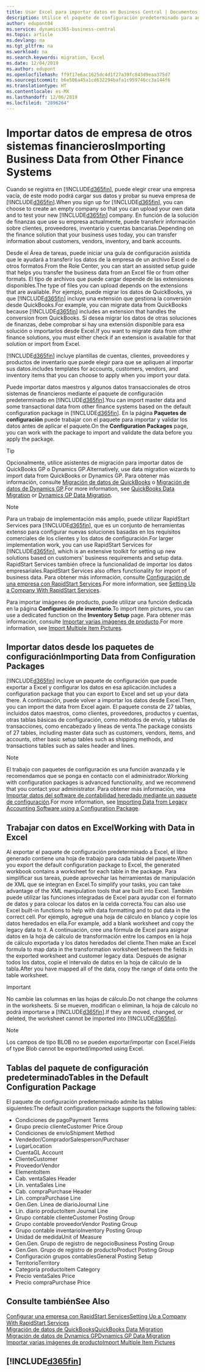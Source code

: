 ```yaml
---
title: Usar Excel para importar datos en Business Central | Documentos de Microsoft
description: Utilice el paquete de configuración predeterminado para agregar datos de cliente en Excel e importar los datos en Business Central.
author: edupont04
ms.service: dynamics365-business-central
ms.topic: article
ms.devlang: na
ms.tgt_pltfrm: na
ms.workload: na
ms.search.keywords: migration, Excel
ms.date: 12/04/2019
ms.author: edupont
ms.openlocfilehash: ff9f17e6ac1625dc4d1f27a39fc843d9eaa375d7
ms.sourcegitcommit: b6e506a45a1cd632294bafa1c959746cc3a144f6
ms.translationtype: HT
ms.contentlocale: es-MX
ms.lasthandoff: 12/06/2019
ms.locfileid: "2896264"
---
```

# <a name="importing-business-data-from-other-finance-systems"></a><span data-ttu-id="1182d-103">Importar datos de empresa de otros sistemas financieros</span><span class="sxs-lookup"><span data-stu-id="1182d-103">Importing Business Data from Other Finance Systems</span></span>
<span data-ttu-id="1182d-104">Cuando se registra en [!INCLUDE[d365fin](includes/d365fin_md.md)], puede elegir crear una empresa vacía, de este modo podrá cargar sus datos y probar su nueva empresa de [!INCLUDE[d365fin](includes/d365fin_md.md)].</span><span class="sxs-lookup"><span data-stu-id="1182d-104">When you sign up for [!INCLUDE[d365fin](includes/d365fin_md.md)], you can choose to create an empty company so that you can upload your own data and to test your new [!INCLUDE[d365fin](includes/d365fin_md.md)] company.</span></span> <span data-ttu-id="1182d-105">En función de la solución de finanzas que use su empresa actualmente, puede transferir información sobre clientes, proveedores, inventario y cuentas bancarias.</span><span class="sxs-lookup"><span data-stu-id="1182d-105">Depending on the finance solution that your business uses today, you can transfer information about customers, vendors, inventory, and bank accounts.</span></span>  

<span data-ttu-id="1182d-106">Desde el Área de tareas, puede iniciar una guía de configuración asistida que le ayudará a transferir los datos de la empresa de un archivo Excel o de otros formatos.</span><span class="sxs-lookup"><span data-stu-id="1182d-106">From the Role Center, you can start an assisted setup guide that helps you transfer the business data from an Excel file or from other formats.</span></span> <span data-ttu-id="1182d-107">El tipo de archivos que puede cargar depende de las extensiones disponibles.</span><span class="sxs-lookup"><span data-stu-id="1182d-107">The type of files you can upload depends on the extensions that are available.</span></span> <span data-ttu-id="1182d-108">Por ejemplo, puede migrar los datos de QuickBooks, ya que [!INCLUDE[d365fin](includes/d365fin_md.md)] incluye una extensión que gestiona la conversión desde QuickBooks.</span><span class="sxs-lookup"><span data-stu-id="1182d-108">For example, you can migrate data from QuickBooks because [!INCLUDE[d365fin](includes/d365fin_md.md)] includes an extension that handles the conversion from QuickBooks.</span></span> <span data-ttu-id="1182d-109">Si desea migrar los datos de otras soluciones de finanzas, debe comprobar si hay una extensión disponible para esa solución o importarlos desde Excel.</span><span class="sxs-lookup"><span data-stu-id="1182d-109">If you want to migrate data from other finance solutions, you must either check if an extension is available for that solution or import from Excel.</span></span>  

[!INCLUDE[d365fin](includes/d365fin_md.md)] <span data-ttu-id="1182d-110">incluye plantillas de cuentas, clientes, proveedores y productos de inventario que puede elegir para que se apliquen al importar sus datos.</span><span class="sxs-lookup"><span data-stu-id="1182d-110">includes templates for accounts, customers, vendors, and inventory items that you can choose to apply when you import your data.</span></span>

<span data-ttu-id="1182d-111">Puede importar datos maestros y algunos datos transaccionales de otros sistemas de financieros mediante el paquete de configuración predeterminado en [!INCLUDE[d365fin](includes/d365fin_md.md)].</span><span class="sxs-lookup"><span data-stu-id="1182d-111">You can import master data and some transactional data from other finance systems based on the default configuration package in [!INCLUDE[d365fin](includes/d365fin_md.md)].</span></span> <span data-ttu-id="1182d-112">En la página **Paquetes de configuración** puede trabajar con el paquete para importar y validar los datos antes de aplicar el paquete.</span><span class="sxs-lookup"><span data-stu-id="1182d-112">On the **Configuration Packages** page, you can work with the package to import and validate the data before you apply the package.</span></span>  

> [!TIP]  
> <span data-ttu-id="1182d-113">Opcionalmente, utilice asistentes de migración para importar datos de QuickBooks GP o Dynamics GP.</span><span class="sxs-lookup"><span data-stu-id="1182d-113">Alternatively, use data migration wizards to import data from QuickBooks or Dynamics GP.</span></span> <span data-ttu-id="1182d-114">Para obtener más información, consulte [Migración de datos de QuickBooks](ui-extensions-quickbooks-data-migration.md) o [Migración de datos de Dynamics GP](ui-extensions-dynamicsgp-data-migration.md).</span><span class="sxs-lookup"><span data-stu-id="1182d-114">For more information, see [QuickBooks Data Migration](ui-extensions-quickbooks-data-migration.md) or [Dynamics GP Data Migration](ui-extensions-dynamicsgp-data-migration.md).</span></span>

> [!NOTE]  
> <span data-ttu-id="1182d-115">Para un trabajo de implementación más amplio, puede utilizar RapidStart Services para [!INCLUDE[d365fin](includes/d365fin_md.md)], que es un conjunto de herramientas extenso para configurar nuevas soluciones basadas en los requisitos comerciales de los clientes y los datos de configuración.</span><span class="sxs-lookup"><span data-stu-id="1182d-115">For larger implementation work, you can use RapidStart Services for [!INCLUDE[d365fin](includes/d365fin_md.md)], which is an extensive toolkit for setting up new solutions based on customers' business requirements and setup data.</span></span> <span data-ttu-id="1182d-116">RapidStart Services también ofrece la funcionalidad de importar los datos empresariales.</span><span class="sxs-lookup"><span data-stu-id="1182d-116">RapidStart Services also offers functionality for import of business data.</span></span> <span data-ttu-id="1182d-117">Para obtener más información, consulte [Configuración de una empresa con RapidStart Services](admin-set-up-a-company-with-rapidstart.md).</span><span class="sxs-lookup"><span data-stu-id="1182d-117">For more information, see [Setting Up a Company With RapidStart Services](admin-set-up-a-company-with-rapidstart.md).</span></span>

<span data-ttu-id="1182d-118">Para importar imágenes de producto, puede utilizar una función dedicada en la página **Configuración de inventario**.</span><span class="sxs-lookup"><span data-stu-id="1182d-118">To import item pictures, you can use a dedicated function on the **Inventory Setup** page.</span></span> <span data-ttu-id="1182d-119">Para obtener más información, consulte [Importar varias imágenes de producto](inventory-how-import-item-pictures.md).</span><span class="sxs-lookup"><span data-stu-id="1182d-119">For more information, see [Import Multiple Item Pictures](inventory-how-import-item-pictures.md).</span></span>

## <a name="importing-data-from-configuration-packages"></a><span data-ttu-id="1182d-120">Importar datos desde los paquetes de configuración</span><span class="sxs-lookup"><span data-stu-id="1182d-120">Importing Data from Configuration Packages</span></span>
[!INCLUDE[d365fin](includes/d365fin_md.md)] <span data-ttu-id="1182d-121">incluye un paquete de configuración que puede exportar a Excel y configurar los datos en esa aplicación.</span><span class="sxs-lookup"><span data-stu-id="1182d-121">includes a configuration package that you can export to Excel and set up your data there.</span></span> <span data-ttu-id="1182d-122">A continuación, puede volver a importar los datos desde Excel.</span><span class="sxs-lookup"><span data-stu-id="1182d-122">Then, you can import the data from Excel again.</span></span> <span data-ttu-id="1182d-123">El paquete consta de 27 tablas, incluidos datos maestros, como clientes, proveedores, productos y cuentas, otras tablas básicas de configuración, como métodos de envío, y tablas de transacciones, como encabezado y líneas de venta.</span><span class="sxs-lookup"><span data-stu-id="1182d-123">The package consists of 27 tables, including master data such as customers, vendors, items, and accounts, other basic setup tables such as shipping methods, and transactions tables such as sales header and lines.</span></span>  

> [!NOTE]  
>   <span data-ttu-id="1182d-124">El trabajo con paquetes de configuración es una función avanzada y le recomendamos que se ponga en contacto con el administrador.</span><span class="sxs-lookup"><span data-stu-id="1182d-124">Working with configuration packages is advanced functionality, and we recommend that you contact your administrator.</span></span> <span data-ttu-id="1182d-125">Para obtener más información, vea [Importar datos del software de contabilidad heredado mediante un paquete de configuración](across-import-data-configuration-packages.md).</span><span class="sxs-lookup"><span data-stu-id="1182d-125">For more information, see [Importing Data from Legacy Accounting Software using a Configuration Package](across-import-data-configuration-packages.md).</span></span>

## <a name="working-with-data-in-excel"></a><span data-ttu-id="1182d-126">Trabajar con datos en Excel</span><span class="sxs-lookup"><span data-stu-id="1182d-126">Working with Data in Excel</span></span>
<span data-ttu-id="1182d-127">Al exportar el paquete de configuración predeterminado a Excel, el libro generado contiene una hoja de trabajo para cada tabla del paquete.</span><span class="sxs-lookup"><span data-stu-id="1182d-127">When you export the default configuration package to Excel, the generated workbook contains a worksheet for each table in the package.</span></span> <span data-ttu-id="1182d-128">Para simplificar sus tareas, puede aprovechar las herramientas de manipulación de XML que se integran en Excel.</span><span class="sxs-lookup"><span data-stu-id="1182d-128">To simplify your tasks, you can take advantage of the XML manipulation tools that are built into Excel.</span></span> <span data-ttu-id="1182d-129">También puede utilizar las funciones integradas de Excel para ayudar con el formato de datos y para colocar los datos en la celda correcta.</span><span class="sxs-lookup"><span data-stu-id="1182d-129">You can also use Excel built-in functions to help with data formatting and to put data in the correct cell.</span></span> <span data-ttu-id="1182d-130">Por ejemplo, agregue una hoja de cálculo en blanco y copie los datos heredados en ella.</span><span class="sxs-lookup"><span data-stu-id="1182d-130">For example, add a blank worksheet and copy the legacy data to it.</span></span> <span data-ttu-id="1182d-131">A continuación, cree una fórmula de Excel para asignar datos en la hoja de cálculo de transformación entre los campos en la hoja de cálculo exportada y los datos heredados del cliente.</span><span class="sxs-lookup"><span data-stu-id="1182d-131">Then make an Excel formula to map data in the transformation worksheet between the fields in the exported worksheet and customer legacy data.</span></span> <span data-ttu-id="1182d-132">Después de asignar todos los datos, copie el intervalo de datos en la hoja de cálculo de la tabla.</span><span class="sxs-lookup"><span data-stu-id="1182d-132">After you have mapped all of the data, copy the range of data onto the table worksheet.</span></span>  

> [!IMPORTANT]  
>  <span data-ttu-id="1182d-133">No cambie las columnas en las hojas de cálculo.</span><span class="sxs-lookup"><span data-stu-id="1182d-133">Do not change the columns in the worksheets.</span></span> <span data-ttu-id="1182d-134">Si se mueven, modifican o eliminan, la hoja de cálculo no podrá importarse a [!INCLUDE[d365fin](includes/d365fin_md.md)].</span><span class="sxs-lookup"><span data-stu-id="1182d-134">If they are moved, changed, or deleted, the worksheet cannot be imported into [!INCLUDE[d365fin](includes/d365fin_md.md)].</span></span>

> [!NOTE]
> <span data-ttu-id="1182d-135">Los campos de tipo BLOB no se pueden exportar/importar con Excel.</span><span class="sxs-lookup"><span data-stu-id="1182d-135">Fields of type Blob cannot be exported/imported using Excel.</span></span>

## <a name="tables-in-the-default-configuration-package"></a><span data-ttu-id="1182d-136">Tablas del paquete de configuración predeterminado</span><span class="sxs-lookup"><span data-stu-id="1182d-136">Tables in the Default Configuration Package</span></span>
<span data-ttu-id="1182d-137">El paquete de configuración predeterminado admite las tablas siguientes:</span><span class="sxs-lookup"><span data-stu-id="1182d-137">The default configuration package supports the following tables:</span></span>

-   <span data-ttu-id="1182d-138">Condiciones de pago</span><span class="sxs-lookup"><span data-stu-id="1182d-138">Payment Terms</span></span>
-   <span data-ttu-id="1182d-139">Grupo precio cliente</span><span class="sxs-lookup"><span data-stu-id="1182d-139">Customer Price Group</span></span>
-   <span data-ttu-id="1182d-140">Condiciones de envío</span><span class="sxs-lookup"><span data-stu-id="1182d-140">Shipment Method</span></span>
-   <span data-ttu-id="1182d-141">Vendedor/Comprador</span><span class="sxs-lookup"><span data-stu-id="1182d-141">Salesperson/Purchaser</span></span>
-   <span data-ttu-id="1182d-142">Lugar</span><span class="sxs-lookup"><span data-stu-id="1182d-142">Location</span></span>
-   <span data-ttu-id="1182d-143">Cuenta</span><span class="sxs-lookup"><span data-stu-id="1182d-143">GL Account</span></span>
-   <span data-ttu-id="1182d-144">Cliente</span><span class="sxs-lookup"><span data-stu-id="1182d-144">Customer</span></span>
-   <span data-ttu-id="1182d-145">Proveedor</span><span class="sxs-lookup"><span data-stu-id="1182d-145">Vendor</span></span>
-   <span data-ttu-id="1182d-146">Elemento</span><span class="sxs-lookup"><span data-stu-id="1182d-146">Item</span></span>
-   <span data-ttu-id="1182d-147">Cab. venta</span><span class="sxs-lookup"><span data-stu-id="1182d-147">Sales Header</span></span>
-   <span data-ttu-id="1182d-148">Lín. venta</span><span class="sxs-lookup"><span data-stu-id="1182d-148">Sales Line</span></span>
-   <span data-ttu-id="1182d-149">Cab. compra</span><span class="sxs-lookup"><span data-stu-id="1182d-149">Purchase Header</span></span>
-   <span data-ttu-id="1182d-150">Lín. compra</span><span class="sxs-lookup"><span data-stu-id="1182d-150">Purchase Line</span></span>
-   <span data-ttu-id="1182d-151">Gen.</span><span class="sxs-lookup"><span data-stu-id="1182d-151">Gen.</span></span> <span data-ttu-id="1182d-152">Línea de diario</span><span class="sxs-lookup"><span data-stu-id="1182d-152">Journal Line</span></span>
-   <span data-ttu-id="1182d-153">Lín. diario producto</span><span class="sxs-lookup"><span data-stu-id="1182d-153">Item Journal Line</span></span>
-   <span data-ttu-id="1182d-154">Grupo contable cliente</span><span class="sxs-lookup"><span data-stu-id="1182d-154">Customer Posting Group</span></span>
-   <span data-ttu-id="1182d-155">Grupo contable proveedor</span><span class="sxs-lookup"><span data-stu-id="1182d-155">Vendor Posting Group</span></span>
-   <span data-ttu-id="1182d-156">Grupo contable inventario</span><span class="sxs-lookup"><span data-stu-id="1182d-156">Inventory Posting Group</span></span>
-   <span data-ttu-id="1182d-157">Unidad de medida</span><span class="sxs-lookup"><span data-stu-id="1182d-157">Unit of Measure</span></span>
-   <span data-ttu-id="1182d-158">Gen.</span><span class="sxs-lookup"><span data-stu-id="1182d-158">Gen.</span></span> <span data-ttu-id="1182d-159">Grupo de registro de negocio</span><span class="sxs-lookup"><span data-stu-id="1182d-159">Business Posting Group</span></span>
-   <span data-ttu-id="1182d-160">Gen.</span><span class="sxs-lookup"><span data-stu-id="1182d-160">Gen.</span></span> <span data-ttu-id="1182d-161">Grupo de registro de producto</span><span class="sxs-lookup"><span data-stu-id="1182d-161">Product Posting Group</span></span>
-   <span data-ttu-id="1182d-162">Configuración grupos contables</span><span class="sxs-lookup"><span data-stu-id="1182d-162">General Posting Setup</span></span>
-   <span data-ttu-id="1182d-163">Territorio</span><span class="sxs-lookup"><span data-stu-id="1182d-163">Territory</span></span>
-   <span data-ttu-id="1182d-164">Categoría producto</span><span class="sxs-lookup"><span data-stu-id="1182d-164">Item Category</span></span>
-   <span data-ttu-id="1182d-165">Precio venta</span><span class="sxs-lookup"><span data-stu-id="1182d-165">Sales Price</span></span>
-   <span data-ttu-id="1182d-166">Precio compra</span><span class="sxs-lookup"><span data-stu-id="1182d-166">Purchase Price</span></span>

## <a name="see-also"></a><span data-ttu-id="1182d-167">Consulte también</span><span class="sxs-lookup"><span data-stu-id="1182d-167">See Also</span></span>
[<span data-ttu-id="1182d-168">Configurar una empresa con RapidStart Services</span><span class="sxs-lookup"><span data-stu-id="1182d-168">Setting Up a Company With RapidStart Services</span></span>](admin-set-up-a-company-with-rapidstart.md)  
[<span data-ttu-id="1182d-169">Migración de datos de QuickBooks</span><span class="sxs-lookup"><span data-stu-id="1182d-169">QuickBooks Data Migration</span></span>](ui-extensions-quickbooks-data-migration.md)  
[<span data-ttu-id="1182d-170">Migración de datos de Dynamics GP</span><span class="sxs-lookup"><span data-stu-id="1182d-170">Dynamics GP Data Migration</span></span>](ui-extensions-dynamicsgp-data-migration.md)  
[<span data-ttu-id="1182d-171">Importar varias imágenes de producto</span><span class="sxs-lookup"><span data-stu-id="1182d-171">Import Multiple Item Pictures</span></span>](inventory-how-import-item-pictures.md)

## [!INCLUDE[d365fin](includes/free_trial_md.md)]  
